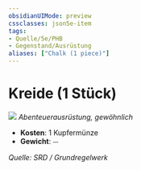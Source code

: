```yaml
---
obsidianUIMode: preview
cssclasses: json5e-item
tags:
- Quelle/5e/PHB
- Gegenstand/Ausrüstung
aliases: ["Chalk (1 piece)"]
---
```

# Kreide (1 Stück)
![](../../../99%20-%20Setup/Files/Bildersammlung/Symbolik/Gegenstände.webp#token)
*Abenteuerausrüstung, gewöhnlich*

- **Kosten**: 1 Kupfermünze
- **Gewicht**: ⏤

*Quelle: SRD / Grundregelwerk*